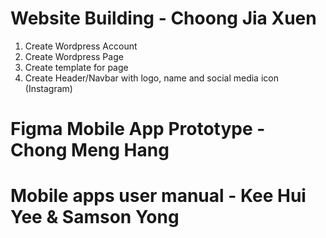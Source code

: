 # Website Building - Choong Jia Xuen
<ol>
    <li>Create Wordpress Account </li>
    <li>Create Wordpress Page </li>
    <li>Create template for page</li>
    <li>Create Header/Navbar with logo, name and social media icon (Instagram)</li>
</ol>


# Figma Mobile App Prototype - Chong Meng Hang




# Mobile apps user manual - Kee Hui Yee & Samson Yong